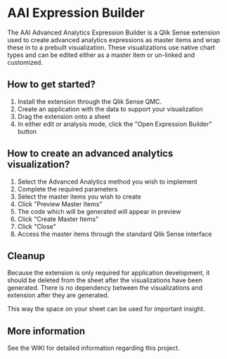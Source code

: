 # AAI Expression Builder
The AAI Advanced Analytics Expression Builder is a Qlik Sense extension used to create advanced analytics expressions as master items and wrap these in to a prebuilt visualization. These visualizations use native chart types and can be edited either as a master item or un-linked and customized.

## How to get started?
1. Install the extension through the Qlik Sense QMC.
1. Create an application with the data to support your visualization
1. Drag the extension onto a sheet
1. In either edit or analysis mode, click the "Open Expression Builder" button

## How to create an advanced analytics visualization?
1. Select the Advanced Analytics method you wish to implement
1. Complete the required parameters
1. Select the master items you wish to create
1. Click "Preview Master Items"
1. The code which will be generated will appear in preview
1. Click "Create Master Items"
1. Click "Close"
1. Access the master items through the standard Qlik Sense interface

## Cleanup
Because the extension is only required for application development, it should be deleted from the sheet after the visualizations have been generated. There is no dependency between the visualizations and extension after they are generated.

This way the space on your sheet can be used for important insight.

## More information
See the WIKI for detailed information regarding this project.
